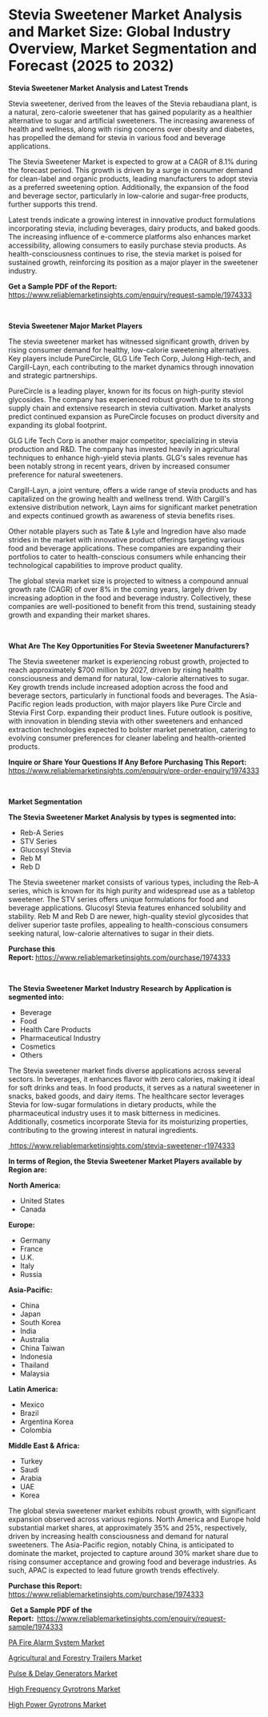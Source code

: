 <p><h1>Stevia Sweetener Market Analysis and Market Size: Global Industry Overview, Market Segmentation and Forecast (2025 to 2032)</h1></p><p><strong>Stevia Sweetener Market Analysis and Latest Trends</strong></p>
<p><p>Stevia sweetener, derived from the leaves of the Stevia rebaudiana plant, is a natural, zero-calorie sweetener that has gained popularity as a healthier alternative to sugar and artificial sweeteners. The increasing awareness of health and wellness, along with rising concerns over obesity and diabetes, has propelled the demand for stevia in various food and beverage applications.</p><p>The Stevia Sweetener Market is expected to grow at a CAGR of 8.1% during the forecast period. This growth is driven by a surge in consumer demand for clean-label and organic products, leading manufacturers to adopt stevia as a preferred sweetening option. Additionally, the expansion of the food and beverage sector, particularly in low-calorie and sugar-free products, further supports this trend.</p><p>Latest trends indicate a growing interest in innovative product formulations incorporating stevia, including beverages, dairy products, and baked goods. The increasing influence of e-commerce platforms also enhances market accessibility, allowing consumers to easily purchase stevia products. As health-consciousness continues to rise, the stevia market is poised for sustained growth, reinforcing its position as a major player in the sweetener industry.</p></p>
<p><strong>Get a Sample PDF of the Report:&nbsp;</strong> <a href="https://www.reliablemarketinsights.com/enquiry/request-sample/1974333?utm_campaign=3520&utm_medium=2&utm_source=Github&utm_content=ia&utm_term=02042025&utm_id=stevia-sweetener">https://www.reliablemarketinsights.com/enquiry/request-sample/1974333</a></p>
<p>&nbsp;</p>
<p><strong>Stevia Sweetener Major Market Players</strong></p>
<p><p>The stevia sweetener market has witnessed significant growth, driven by rising consumer demand for healthy, low-calorie sweetening alternatives. Key players include PureCircle, GLG Life Tech Corp, Julong High-tech, and Cargill-Layn, each contributing to the market dynamics through innovation and strategic partnerships.</p><p>PureCircle is a leading player, known for its focus on high-purity steviol glycosides. The company has experienced robust growth due to its strong supply chain and extensive research in stevia cultivation. Market analysts predict continued expansion as PureCircle focuses on product diversity and expanding its global footprint.</p><p>GLG Life Tech Corp is another major competitor, specializing in stevia production and R&D. The company has invested heavily in agricultural techniques to enhance high-yield stevia plants. GLG's sales revenue has been notably strong in recent years, driven by increased consumer preference for natural sweeteners. </p><p>Cargill-Layn, a joint venture, offers a wide range of stevia products and has capitalized on the growing health and wellness trend. With Cargill's extensive distribution network, Layn aims for significant market penetration and expects continued growth as awareness of stevia benefits rises.</p><p>Other notable players such as Tate & Lyle and Ingredion have also made strides in the market with innovative product offerings targeting various food and beverage applications. These companies are expanding their portfolios to cater to health-conscious consumers while enhancing their technological capabilities to improve product quality.</p><p>The global stevia market size is projected to witness a compound annual growth rate (CAGR) of over 8% in the coming years, largely driven by increasing adoption in the food and beverage industry. Collectively, these companies are well-positioned to benefit from this trend, sustaining steady growth and expanding their market shares.</p></p>
<p>&nbsp;</p>
<p><strong>What Are The Key Opportunities For Stevia Sweetener Manufacturers?</strong></p>
<p><p>The Stevia sweetener market is experiencing robust growth, projected to reach approximately $700 million by 2027, driven by rising health consciousness and demand for natural, low-calorie alternatives to sugar. Key growth trends include increased adoption across the food and beverage sectors, particularly in functional foods and beverages. The Asia-Pacific region leads production, with major players like Pure Circle and Stevia First Corp. expanding their product lines. Future outlook is positive, with innovation in blending stevia with other sweeteners and enhanced extraction technologies expected to bolster market penetration, catering to evolving consumer preferences for cleaner labeling and health-oriented products.</p></p>
<p><strong>Inquire or Share Your Questions If Any Before Purchasing This Report:</strong> <a href="https://www.reliablemarketinsights.com/enquiry/pre-order-enquiry/1974333?utm_campaign=3520&utm_medium=2&utm_source=Github&utm_content=ia&utm_term=02042025&utm_id=stevia-sweetener">https://www.reliablemarketinsights.com/enquiry/pre-order-enquiry/1974333</a></p>
<p>&nbsp;</p>
<p><strong>Market Segmentation</strong></p>
<p><strong>The Stevia Sweetener Market Analysis by types is segmented into:</strong></p>
<p><ul><li>Reb-A Series</li><li>STV Series</li><li>Glucosyl Stevia</li><li>Reb M</li><li>Reb D</li></ul></p>
<p><p>The Stevia sweetener market consists of various types, including the Reb-A series, which is known for its high purity and widespread use as a tabletop sweetener. The STV series offers unique formulations for food and beverage applications. Glucosyl Stevia features enhanced solubility and stability. Reb M and Reb D are newer, high-quality steviol glycosides that deliver superior taste profiles, appealing to health-conscious consumers seeking natural, low-calorie alternatives to sugar in their diets.</p></p>
<p><strong>Purchase this Report:&nbsp;</strong><a href="https://www.reliablemarketinsights.com/purchase/1974333?utm_campaign=3520&utm_medium=2&utm_source=Github&utm_content=ia&utm_term=02042025&utm_id=stevia-sweetener">https://www.reliablemarketinsights.com/purchase/1974333</a></p>
<p>&nbsp;</p>
<p><strong>The Stevia Sweetener Market Industry Research by Application is segmented into:</strong></p>
<p><ul><li>Beverage</li><li>Food</li><li>Health Care Products</li><li>Pharmaceutical Industry</li><li>Cosmetics</li><li>Others</li></ul></p>
<p><p>The Stevia sweetener market finds diverse applications across several sectors. In beverages, it enhances flavor with zero calories, making it ideal for soft drinks and teas. In food products, it serves as a natural sweetener in snacks, baked goods, and dairy items. The healthcare sector leverages Stevia for low-sugar formulations in dietary products, while the pharmaceutical industry uses it to mask bitterness in medicines. Additionally, cosmetics incorporate Stevia for its moisturizing properties, contributing to the growing interest in natural ingredients.</p></p>
<p><a href="https://www.reliablemarketinsights.com/stevia-sweetener-r1974333?utm_campaign=3520&utm_medium=2&utm_source=Github&utm_content=ia&utm_term=02042025&utm_id=stevia-sweetener">&nbsp;https://www.reliablemarketinsights.com/stevia-sweetener-r1974333</a></p>
<p><strong>In terms of Region, the Stevia Sweetener Market Players available by Region are:</strong></p>
<p>
    <p> <strong> North America: </strong>
        <ul>
            <li>United States</li>
            <li>Canada</li>
        </ul>
        </p> 
    <p> <strong> Europe: </strong>
        <ul>
            <li>Germany</li>
            <li>France</li>
            <li>U.K.</li>
            <li>Italy</li>
            <li>Russia</li>
        </ul>
        </p> 
    <p> <strong> Asia-Pacific: </strong>
        <ul>
            <li>China</li>
            <li>Japan</li>
            <li>South Korea</li>
            <li>India</li>
            <li>Australia</li>
            <li>China Taiwan</li>
            <li>Indonesia</li>
            <li>Thailand</li>
            <li>Malaysia</li>
        </ul>
        </p> 
    <p> <strong> Latin America: </strong>
        <ul>
            <li>Mexico</li>
            <li>Brazil</li>
            <li>Argentina Korea</li>
            <li>Colombia</li>
        </ul>
        </p> 
    <p> <strong> Middle East & Africa: </strong>
        <ul>
            <li>Turkey</li>
            <li>Saudi</li>
            <li>Arabia</li>
            <li>UAE</li>
            <li>Korea</li>
        </ul>
    </p>
    </p>
<p><p>The global stevia sweetener market exhibits robust growth, with significant expansion observed across various regions. North America and Europe hold substantial market shares, at approximately 35% and 25%, respectively, driven by increasing health consciousness and demand for natural sweeteners. The Asia-Pacific region, notably China, is anticipated to dominate the market, projected to capture around 30% market share due to rising consumer acceptance and growing food and beverage industries. As such, APAC is expected to lead future growth trends effectively.</p></p>
<p><strong>Purchase this Report: </strong><a href="https://www.reliablemarketinsights.com/purchase/1974333?utm_campaign=3520&utm_medium=2&utm_source=Github&utm_content=ia&utm_term=02042025&utm_id=stevia-sweetener">https://www.reliablemarketinsights.com/purchase/1974333</a></p>
<p>&nbsp;<strong>Get a Sample PDF of the Report:&nbsp;&nbsp;</strong><a href="https://www.reliablemarketinsights.com/enquiry/request-sample/1974333?utm_campaign=3520&utm_medium=2&utm_source=Github&utm_content=ia&utm_term=02042025&utm_id=stevia-sweetener">https://www.reliablemarketinsights.com/enquiry/request-sample/1974333</a></p>
<p><strong></strong></p>
<p><p><a href="https://www.linkedin.com/pulse/pa-fire-alarm-system-market-size-analysis-2025-2032-ohnxe?utm_campaign=3520&utm_medium=2&utm_source=Github&utm_content=ia&utm_term=02042025&utm_id=stevia-sweetener">PA Fire Alarm System Market</a></p><p><a href="https://www.linkedin.com/pulse/industry-breakdown-agricultural-forestry-trailers-market-size-1wbpe?utm_campaign=3520&utm_medium=2&utm_source=Github&utm_content=ia&utm_term=02042025&utm_id=stevia-sweetener">Agricultural and Forestry Trailers Market</a></p><p><a href="https://www.linkedin.com/pulse/providing-both-historical-trends-future-projections-pulse-y7ude?utm_campaign=3520&utm_medium=2&utm_source=Github&utm_content=ia&utm_term=02042025&utm_id=stevia-sweetener">Pulse & Delay Generators Market</a></p><p><a href="https://www.linkedin.com/pulse/competitive-landscape-revenue-forecast-high-frequency-gyrotrons-w3v3e?utm_campaign=3520&utm_medium=2&utm_source=Github&utm_content=ia&utm_term=02042025&utm_id=stevia-sweetener">High Frequency Gyrotrons Market</a></p><p><a href="https://www.linkedin.com/pulse/high-power-gyrotrons-market-revenue-demand-forecast-hzmle?utm_campaign=3520&utm_medium=2&utm_source=Github&utm_content=ia&utm_term=02042025&utm_id=stevia-sweetener">High Power Gyrotrons Market</a></p></p>